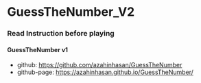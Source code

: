 # GuessTheNumber_V2


### Read Instruction before playing

#### GuessTheNumber v1 
* github: https://github.com/azahinhasan/GuessTheNumber
* github-page: https://azahinhasan.github.io/GuessTheNumber/

